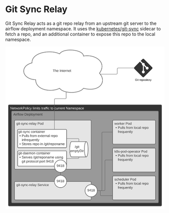 # Git Sync Relay

Git Sync Relay acts as a git repo relay from an upstream git server to the airflow deployment namespace. It uses the [kubernetes/git-sync](https://github.com/kubernetes/git-sync) sidecar to fetch a repo, and an additional container to expose this repo to the local namespace.

<img src="./git-sync-relay.svg">
